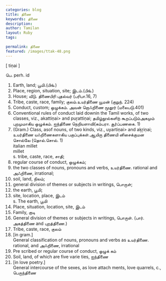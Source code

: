 ```yaml
---
categories: blog
title: திணை
keywords: திணை
description: 
author: Tamilan
layout: Ruby
tags: 
 
permalink: திணை
featured: /images/ttak-48.png
---
```

  
[ tiṇai ]  
  
பெ. perh. id  
1. Earth, land; பூமி.(பிங்.)  
2. Place, region, situation, site; இடம்.(பிங்.)  
3. House; வீடு. திணைபிரி புதல்வர் (பரிபா.16, 7)  
4. Tribe, caste, race, family; குலம்.உயர்திணை யூமன் (குறுந். 224)  
5. Conduct, custom; ஒழுக்கம். அவன் றொஃறிணை மூதூர் (மலைபடு.401)  
6. Conventional rules of conduct laid downin the Tamil works, of two classes, viz., akattiṇai> and puṟattiṇai; தமிழ்நூல்களிற் கூறப்படும்அகமும் புறமுமாகிய ஒழுக்கம். ஐந்திணை நெறியளாவி(கம்பரா. சூர்ப்பணகை. 1)  
7. (Gram.) Class, asof nouns, of two kinds, viz., uyartiṇai> and aḵṟiṇai; உயர்திணை யஃறிணைகளாகிய பகுப்புக்கள்.ஆயிரு திணையி னிசைக்குமன சொல்லே (தொல்.சொல். 1)  
italian millet  
millet  
s. tribe, caste, race, சாதி;  
2. regular course of conduct, ஒழுக்கம்;  
3. the two classes of nouns, pronouns and verbs, உயர்திணை. rational and அஃறிணை, irrational;  
4. soil, land, நிலம்;  
5. general division of themes or subjects in writings, பொருள்;  
6. the earth, பூமி;  
7. site, location, place, இடம்  
s. The earth, பூமி  
2. Place, situation, location, site, இடம்  
3. Family, குடி  
4. General division of themes or subjects in writings, பொருள். (பார். அகத்திணை and புறத்திணை.)  
5. Tribe, caste, race, குலம்  
6. [in gram.]  
General classification of nouns, pronouns and verbs as உயர்திணை. rational, and அஃறிணை, irrational  
7. Pre scribed or regular course of conduct, ஒழுக் கம்  
8. Soil, land, of which are five varie ties, ஐந்திணை  
9. [in love poetry.]  
General intercourse of the sexes, as love attach ments, love quarrels, c., பெருந்திணை
